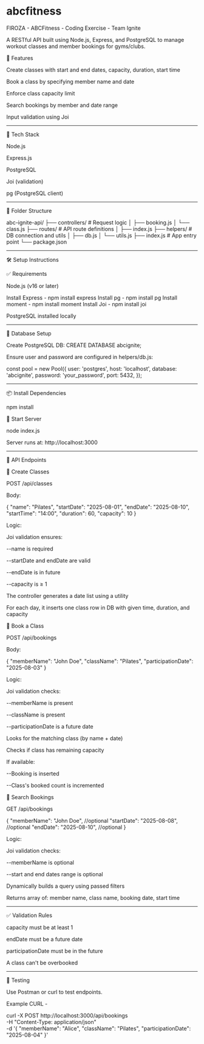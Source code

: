 # abcfitness
FIROZA - ABCFitness - Coding Exercise - Team Ignite

A RESTful API built using Node.js, Express, and PostgreSQL to manage workout classes and member bookings for gyms/clubs.

🚀 Features

Create classes with start and end dates, capacity, duration, start time

Book a class by specifying member name and date

Enforce class capacity limit

Search bookings by member and date range

Input validation using Joi

------------------------------------------------------------------

🧱 Tech Stack

Node.js

Express.js

PostgreSQL

Joi (validation)

pg (PostgreSQL client)

-------------------------------------------------------------------

📁 Folder Structure

abc-ignite-api/
├── controllers/         # Request logic
│   ├── booking.js
│   └── class.js
├── routes/              # API route definitions
│   ├── index.js
├── helpers/             # DB connection and utils
│   ├── db.js
│   └── utils.js
├── index.js             # App entry point
└── package.json

-----------------------------------------------------------------

🛠 Setup Instructions

✅ Requirements

Node.js (v16 or later)

Install Express - npm install express
Install pg - npm install pg
Install moment - npm install moment
Install Joi - npm install joi

PostgreSQL installed locally

---------------------------------------------------------------------

🔧 Database Setup

Create PostgreSQL DB: CREATE DATABASE abcignite;

Ensure user and password are configured in helpers/db.js:

const pool = new Pool({
  user: 'postgres',
  host: 'localhost',
  database: 'abcignite',
  password: 'your_password',
  port: 5432,
});

-------------------------------------------------------------------------------------

📦 Install Dependencies

npm install

🚀 Start Server

node index.js

Server runs at: http://localhost:3000

------------------------------------------------------------------------

📌 API Endpoints

🔹 Create Classes

POST /api/classes

Body:

{
  "name": "Pilates",
  "startDate": "2025-08-01",
  "endDate": "2025-08-10",
  "startTime": "14:00",
  "duration": 60,
  "capacity": 10
}

Logic:

Joi validation ensures:

--name is required

--startDate and endDate are valid

--endDate is in future

--capacity is ≥ 1

The controller generates a date list using a utility

For each day, it inserts one class row in DB with given time, duration, and capacity

🔹 Book a Class

POST /api/bookings

Body:

{
  "memberName": "John Doe",
  "className": "Pilates",
  "participationDate": "2025-08-03"
}

Logic:

Joi validation checks:

--memberName is present

--className is present

--participationDate is a future date

Looks for the matching class (by name + date)

Checks if class has remaining capacity

If available:

--Booking is inserted

--Class's booked count is incremented

🔹 Search Bookings

GET /api/bookings

{
  "memberName": "John Doe", //optional
  "startDate": "2025-08-08", //optional
  "endDate": "2025-08-10", //optional
}

Logic:

Joi validation checks:

--memberName is optional

--start and end dates range is optional

Dynamically builds a query using passed filters

Returns array of: member name, class name, booking date, start time

----------------------------------------------------------------------------

✅ Validation Rules

capacity must be at least 1

endDate must be a future date

participationDate must be in the future

A class can't be overbooked

----------------------------------------------------------------------------

🧪 Testing

Use Postman or curl to test endpoints.

Example CURL -

curl -X POST http://localhost:3000/api/bookings \
  -H "Content-Type: application/json" \
  -d '{
    "memberName": "Alice",
    "className": "Pilates",
    "participationDate": "2025-08-04"
  }'



